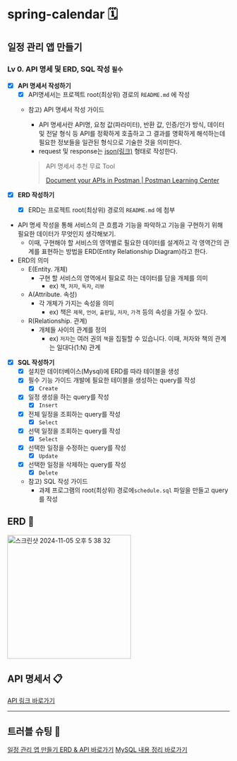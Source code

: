 # spring-calendar 🗓
## 일정 관리 앱 만들기
### Lv 0. API 명세 및 ERD, SQL 작성   `필수`

- [X]  **API 명세서 작성하기**
    - [X]  API명세서는 프로젝트 root(최상위) 경로의 `README.md` 에 작성
    - 참고) API 명세서 작성 가이드
        - API 명세서란 API명, 요청 값(파라미터), 반환 값, 인증/인가 방식, 데이터 및 전달 형식 등 API를 정확하게 호출하고 그 결과를 명확하게 해석하는데 필요한 정보들을 일관된 형식으로 기술한 것을 의미한다.
        - request 및 response는 [json(링크)](https://namu.wiki/w/JSON) 형태로 작성한다.
     
        
        > API 명세서 추천 무료 Tool
        > 
        > 
        > [Document your APIs in Postman | Postman Learning Center](https://learning.postman.com/docs/publishing-your-api/api-documentation-overview/)
        >
 - [X]  **ERD 작성하기**
    - [X]  ERD는 프로젝트 root(최상위) 경로의 `README.md` 에 첨부

          
  - API 명세 작성을 통해 서비스의 큰 흐름과 기능을 파악하고 기능을 구현하기 위해 필요한 데이터가 무엇인지 생각해보기.
    - 이때, 구현해야 할 서비스의 영역별로 필요한 데이터를 설계하고 각 영역간의 관계를 표현하는 방법을 ERD(Entity Relationship Diagram)라고 한다.
- ERD의 의미
    - E(Entity. 개체)
        - 구현 할 서비스의 영역에서 필요로 하는 데이터를 담을 개체를 의미
            - ex) `책`, `저자`, `독자`, `리뷰`
    - A(Attribute. 속성)
        - 각 개체가 가지는 속성을 의미
            - ex) 책은 `제목`, `언어`, `출판일`, `저자`, `가격` 등의 속성을 가질 수 있다.
    - R(Relationship. 관계)
        - 개체들 사이의 관계를 정의
            - ex) `저자`는 여러 권의 `책`을 집필할 수 있습니다. 이때, 저자와 책의 관계는 일대다(1:N) 관계
- [X]  **SQL 작성하기**
    - [X]  설치한 데이터베이스(Mysql)에 ERD를 따라 테이블을 생성
    - [X]  필수 기능 가이드 개발에 필요한 테이블을 생성하는 query를 작성
        - [X]  `Create`
    - [X]  일정 생성을 하는 query를 작성
        - [X]  `Insert`
    - [X]  전체 일정을 조회하는 query를 작성
        - [X]  `Select`
    - [X]  선택 일정을 조회하는 query를 작성
        - [X]  `Select`
    - [X]  선택한 일정을 수정하는 query를 작성
        - [X]  `Update`
    - [X]  선택한 일정을 삭제하는 query를 작성
        - [X]  `Delete`
    - 참고) SQL 작성 가이드
        - 과제 프로그램의 root(최상위) 경로에`schedule.sql` 파일을 만들고 query를 작성

## ERD 📁
<img width="280" alt="스크린샷 2024-11-05 오후 5 38 32" src="https://github.com/user-attachments/assets/a29c205c-b91c-4bd3-8687-a80da71c2b5f">

## API 명세서 📋
[API 링크 바로가기](https://documenter.getpostman.com/view/39375040/2sAY4vfhKe)

------------
## 트러블 슈팅 🎯
[일정 관리 앱 만들기 ERD & API 바로가기](https://sooyeoneo.tistory.com/57)
[MySQL 내용 정리 바로가기](https://sooyeoneo.tistory.com/58)
